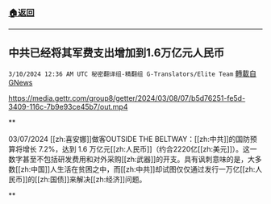 ###  [:house:返回](README.md)
---


## 中共已经将其军费支出增加到1.6万亿元人民币
`3/10/2024 12:36 AM UTC 秘密翻译组-精翻组 G-Translators/Elite Team` [轉載自GNews](https://gnews.org/articles/2380635)


https://media.gettr.com/group8/getter/2024/03/08/07/b5d76251-fe5d-3409-116c-7b9e93ce45b7/out.mp4


**

03/07/2024 [[zh:喜安娜]]做客OUTSIDE THE BELTWAY：[[zh:中共]]的国防预算将增长 7.2%，达到 1.6 万亿元[[zh:人民币]]（约合2220亿[[zh:美元]]）。这一数字甚至不包括研发费用和对外采购[[zh:武器]]的开支。具有讽刺意味的是，大多数[[zh:中国]]人生活在贫困之中，而[[zh:中共]]却试图仅仅通过发行一万亿[[zh:人民币]]的[[zh:国债]]来解决[[zh:经济]]问题。

**
